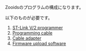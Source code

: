 Zooidsのプログラムの構成になります。

以下のものが必要です。
1. [ST-Link V/2 programmer](http://www.st.com/en/development-tools/st-link-v2.html)
1. [Programming cable](http://www.tag-connect.com/TC2030-IDC-NL)
1. [Cable adapter](http://www.tag-connect.com/ARM20-CTX)
1. [Firmware upload software](http://www.st.com/en/embedded-software/stsw-link004.html) 
